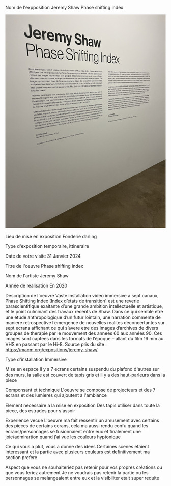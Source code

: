 Nom de l'expposition
Jeremy Shaw Phase shifting index

![image](image/inscription.png)

Lieu de mise en exposition 
Fonderie darling

Type d'exposition
temporaire, ittineraire

Date de votre visite
31 Janvier 2024

Titre de l'oeuvre
Phase shifting index

Nom de l'artiste
Jeremy Shaw

Année de realisation
En 2020

Description de l'oeuvre
Vaste installation video immersive à sept canaux, Phase Shifting Index [Index d’états de transition] est une reverie parascientifique exaltante d’une grande ambition intellectuelle et artistique, et le point culminant des travaux recents de Shaw. Dans ce qui semble etre une étude anthropologique d’un futur lointain, une narration commente de maniere retrospective l’emergence de nouvelles realites déconcertantes sur sept ecrans affichant ce qui s’avere etre des images d’archives de divers groupes de therapie par le mouvement des annees 60 aux années 90. Ces images sont captees dans les formats de l’époque – allant du film 16 mm au VHS en passant par le Hi-8. Source pris du site : https://macm.org/expositions/jeremy-shaw/

Type d'installation
Immersive

Mise en espace
Il y a 7 ecrans certains suspendu du plafond d'autres sur des murs, la salle est couvert de tapis gris et il y a des haut-parleurs dans la piece

Componsant et technique
L'oeuvre se compose de projecteurs et des 7 ecrans et des lumieres qui ajoutent a l'ambiance

Element necessaire a la mise en exposition 
Des tapis utiliser dans toute la piece, des estrades pour s'assoir

Experience vecue
L'oeuvre ma fait ressentir un amusement avec certains des pieces de certains ecrans, cela ma aussi rendu confu quand les ecrans/personnages se fusionnaient entre eux et finalement une joie/admirartion quand j'ai vue les couleurs hyptonique 

Ce qui vous a plut, vous a donne des idees
Certaines scenes etaient interessant et la partie avec plusieurs couleurs est definitivement ma section prefere

Aspect que vous ne souhaiteriez pas retenir pour vos propres créations ou que vous feriez autrement
Je ne voudrais pas retenir la partie ou les personnages se melangeaient entre eux et la visibiliter etait super reduite
